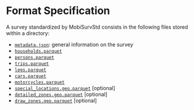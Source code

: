 # Format Specification

A survey standardized by MobiSurvStd consists in the following files stored within a directory:

- [`metadata.json`](./metadata.html): general information on the survey
- [`households.parquet`](./households.html)
- [`persons.parquet`](./persons.html)
- [`trips.parquet`](./trips.html)
- [`legs.parquet`](./legs.html)
- [`cars.parquet`](./cars.html)
- [`motorcycles.parquet`](./motorcycles.html)
- [`special_locations.geo.parquet`](./zones.html) [optional]
- [`detailed_zones.geo.parquet`](./zones.html) [optional]
- [`draw_zones.geo.parquet`](./zones.html) [optional]

